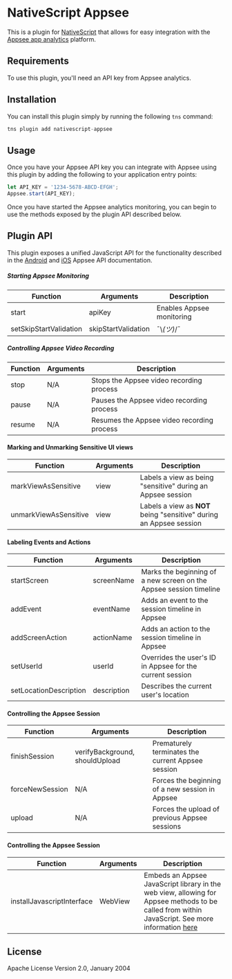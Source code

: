 # NativeScript Appsee

This is a plugin for [NativeScript](https://www.nativescript.org/) that allows for easy integration
with the [Appsee app analytics](https://www.appsee.com/) platform.

## Requirements

To use this plugin, you'll need an API key from Appsee analytics.

## Installation

You can install this plugin simply by running the following `tns` command:

```javascript
tns plugin add nativescript-appsee
```

## Usage

Once you have your Appsee API key you can integrate with Appsee using this plugin by adding the
following to your application entry points:

```javascript
let API_KEY = '1234-5678-ABCD-EFGH';
Appsee.start(API_KEY);
```

Once you have started the Appsee analytics monitoring, you can begin to use the methods exposed
by the plugin API described below.

## Plugin API

This plugin exposes a unified JavaScript API for the functionality described in the
[Android](https://www.appsee.com/docs/android/api) and
[iOS](https://www.appsee.com/docs/ios/api) Appsee API documentation.

##### Starting Appsee Monitoring
| Function | Arguments | Description |
| --- | --- | --- |
| start | apiKey | Enables Appsee monitoring |
| setSkipStartValidation | skipStartValidation | ¯\\_(ツ)_/¯ |

##### Controlling Appsee Video Recording
| Function | Arguments | Description |
| --- | --- | --- |
| stop | N/A | Stops the Appsee video recording process|
| pause | N/A | Pauses the Appsee video recording process|
| resume | N/A | Resumes the Appsee video recording process|

#### Marking and Unmarking Sensitive UI views
| Function | Arguments | Description |
| --- | --- | --- |
| markViewAsSensitive | view | Labels a view as being "sensitive" during an Appsee session |
| unmarkViewAsSensitive | view | Labels a view as **NOT** being "sensitive" during an Appsee session |

#### Labeling Events and Actions
| Function | Arguments | Description |
| --- | --- | --- |
| startScreen | screenName | Marks the beginning of a new screen on the Appsee session timeline |
| addEvent | eventName | Adds an event to the session timeline in Appsee |
| addScreenAction | actionName | Adds an action to the session timeline in Appsee |
| setUserId | userId | Overrides the user's ID in Appsee for the current session |
| setLocationDescription | description | Describes the current user's location |

#### Controlling the Appsee Session
| Function | Arguments | Description |
| --- | --- | --- |
| finishSession | verifyBackground, shouldUpload | Prematurely terminates the current Appsee session |
| forceNewSession | N/A  | Forces the beginning of a new session in Appsee |
| upload | N/A | Forces the upload of previous Appsee sessions |

#### Controlling the Appsee Session
| Function | Arguments | Description |
| --- | --- | --- |
| installJavascriptInterface | WebView | Embeds an Appsee JavaScript library in the web view, allowing for Appsee methods to be called from within JavaScript. See more information [here](https://www.appsee.com/docs/ios/api#javascript) |

## License

Apache License Version 2.0, January 2004
